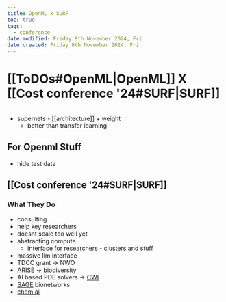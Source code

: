 ```yaml
---
title: OpenML x SURF
toc: true
tags:
  - conference
date modified: Friday 8th November 2024, Fri
date created: Friday 8th November 2024, Fri
---
```


# [[ToDOs#OpenML|OpenML]] X [[Cost conference '24#SURF|SURF]]
```toc
```
- supernets - [[architecture]] + weight
	- better than transfer learning

## For Openml Stuff
- hide test data

## [[Cost conference '24#SURF|SURF]]
### What They Do
- consulting
- help key researchers
- doesnt scale too well yet
- abstracting compute
	- interface for researchers - clusters and stuff
- massive llm interface
- TDCC grant -> NWO
- [ARISE](https://www.arise-biodiversity.nl/) -> biodiversity 
- AI based PDE solvers -> [CWI](https://www.cwi.nl/en/)
- [SAGE](https://sagebionetworks.org/) bionetworks
- [chem ai](https://www.acnetwork.nl/chemai)